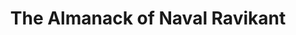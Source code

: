 ---
title: "The Almanack of Naval Ravikant"
description: "No one can compete with you on being you. Most of life is a search for who and what needs you the most."
cover: "images/reading/the-almanack-of-naval-ravikant.jpeg"
publishDate: 2024-08-15
authors: "Eric Jorgensen, Tim Ferris"
categories: ["business"]
---